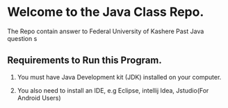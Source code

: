 # Welcome to the Java Class Repo.

The Repo contain answer to Federal University of Kashere Past Java question s
## Requirements to Run this Program.
1. You must have Java Development kit (JDK) installed on your computer.

2. You also need to install an IDE, e.g Eclipse, intellij Idea, Jstudio(For Android Users)
